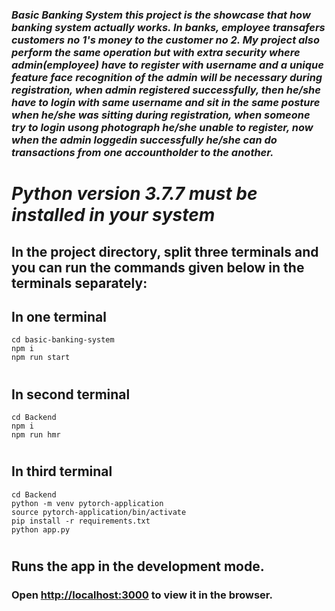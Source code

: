 ### _Basic Banking System this project is the showcase that how banking system actually works. In banks, employee transafers customers no 1's money to the customer no 2. My project also perform the same operation but with extra security where admin(employee) have to register with username and a unique feature face recognition of the admin will be necessary during registration, when admin registered successfully, then he/she have to login with same username and sit in the same posture when he/she was sitting during registration, when someone try to login usong photograph he/she unable to register, now when the admin loggedin successfully he/she can do transactions from one accountholder to the another._

#

# **_Python version 3.7.7 must be installed in your system_**

## **In the project directory, split three terminals and you can run the commands given below in the terminals separately:**

## In one terminal

```
cd basic-banking-system
npm i
npm run start
```

#

## In second terminal

```
cd Backend
npm i
npm run hmr
```

#

## In third terminal

```
cd Backend
python -m venv pytorch-application
source pytorch-application/bin/activate
pip install -r requirements.txt
python app.py
```

#

#

## **Runs the app in the development mode.**

### Open [http://localhost:3000](http://localhost:3000) to view it in the browser.

#
